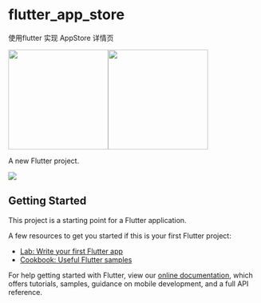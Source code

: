 # flutter_app_store
使用flutter 实现 AppStore 详情页

<img src="https://tva1.sinaimg.cn/large/e6c9d24ely1h1gbrt6w3qj20u01sxgta.jpg" width=200 /><img src="https://tva1.sinaimg.cn/large/e6c9d24ely1h1gbrekvn0j20u01sxgsc.jpg" width=200 />

A new Flutter project.

![](https://tva1.sinaimg.cn/large/e6c9d24ely1h1gc486ym0g20880hsu0y.gif)


## Getting Started

This project is a starting point for a Flutter application.

A few resources to get you started if this is your first Flutter project:

- [Lab: Write your first Flutter app](https://flutter.dev/docs/get-started/codelab)
- [Cookbook: Useful Flutter samples](https://flutter.dev/docs/cookbook)

For help getting started with Flutter, view our
[online documentation](https://flutter.dev/docs), which offers tutorials,
samples, guidance on mobile development, and a full API reference.
